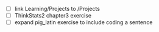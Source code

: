 - [ ] link Learning/Projects to /Projects
- [ ] ThinkStats2 chapter3 exercise
- [ ] expand pig_latin exercise to include coding a sentence 

